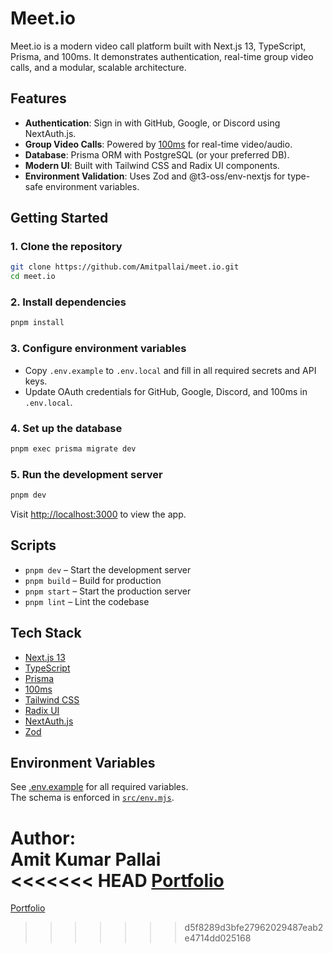 # Meet.io

Meet.io is a modern video call platform built with Next.js 13, TypeScript, Prisma, and 100ms. It demonstrates authentication, real-time group video calls, and a modular, scalable architecture.

## Features

- **Authentication**: Sign in with GitHub, Google, or Discord using NextAuth.js.
- **Group Video Calls**: Powered by [100ms](https://www.100ms.live/) for real-time video/audio.
- **Database**: Prisma ORM with PostgreSQL (or your preferred DB).
- **Modern UI**: Built with Tailwind CSS and Radix UI components.
- **Environment Validation**: Uses Zod and @t3-oss/env-nextjs for type-safe environment variables.

## Getting Started

### 1. Clone the repository

```sh
git clone https://github.com/Amitpallai/meet.io.git
cd meet.io
```

### 2. Install dependencies

```sh
pnpm install
```

### 3. Configure environment variables

- Copy `.env.example` to `.env.local` and fill in all required secrets and API keys.
- Update OAuth credentials for GitHub, Google, Discord, and 100ms in `.env.local`.

### 4. Set up the database

```sh
pnpm exec prisma migrate dev
```

### 5. Run the development server

```sh
pnpm dev
```

Visit [http://localhost:3000](http://localhost:3000) to view the app.

## Scripts

- `pnpm dev` – Start the development server
- `pnpm build` – Build for production
- `pnpm start` – Start the production server
- `pnpm lint` – Lint the codebase

## Tech Stack

- [Next.js 13](https://nextjs.org/)
- [TypeScript](https://www.typescriptlang.org/)
- [Prisma](https://www.prisma.io/)
- [100ms](https://www.100ms.live/)
- [Tailwind CSS](https://tailwindcss.com/)
- [Radix UI](https://www.radix-ui.com/)
- [NextAuth.js](https://next-auth.js.org/)
- [Zod](https://zod.dev/)

## Environment Variables

See [.env.example](.env.example) for all required variables.  
The schema is enforced in [`src/env.mjs`](src/env.mjs).

**Author:**  
Amit Kumar Pallai  
<<<<<<< HEAD
[Portfolio](https://amitpallai.vercel.app)
=======
[Portfolio](https://amitpallai.vercel.app)
>>>>>>> d5f8289d3bfe27962029487eab2e4714dd025168
